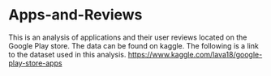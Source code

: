 # Apps-and-Reviews

This is an analysis of applications and their user reviews located on the Google Play store. The data can be found on kaggle. The following is a link to the dataset used in this analysis. https://www.kaggle.com/lava18/google-play-store-apps
